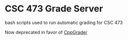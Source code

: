 # CSC 473 Grade Server
bash scripts used to run automatic grading for CSC 473

Now deprecated in favor of [CppGrader](https://github.com/iondune/CppGrader)
